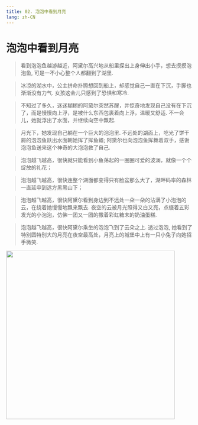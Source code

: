 ```yaml
---
title: 02. 泡泡中看到月亮
lang: zh-CN
---
```


# 泡泡中看到月亮

>看到泡泡鱼越游越近，阿黛尔高兴地从船里探出上身伸出小手，想去摸摸泡泡鱼, 可是一不小心整个人都翻到了湖里. 

>冰凉的湖水中，公主拼命扑腾想回到船上，却感觉自己一直在下沉，手脚也渐渐没有力气. 女孩这会儿只感到了恐惧和寒冷. 

>不知过了多久，迷迷糊糊的阿黛尔突然苏醒，并惊奇地发现自己没有在下沉了，而是慢慢向上浮，是被什么东西包裹着向上浮，温暖又舒适. 不一会儿，她就浮出了水面，并继续向空中飘起.

>月光下，她发现自己躺在一个巨大的泡泡里. 不远处的湖面上，吃光了饼干屑的泡泡鱼跃出水面朝她挥了挥鱼鳍; 阿黛尔也向泡泡鱼挥舞着双手，感谢泡泡鱼送来这个神奇的大泡泡救了自己. 

>泡泡越飞越高，很快就只能看到小鱼荡起的一圈圈可爱的波澜，就像一个个绽放的礼花；

>泡泡越飞越高，很快连整个湖面都变得只有脸盆那么大了，湖畔码率的森林一直延申到远方黑黑山下；

>泡泡越飞越高，很快阿黛尔看到身边到不远处一朵一朵的沾满了小泡泡的云，在绕着她慢慢地飘来飘去. 夜空的云被月光照得又白又亮，点缀着五彩发光的小泡泡，仿佛一团又一团的撒着彩虹糖末的奶油蛋糕.

>泡泡越飞越高，很快阿黛尔乘坐的泡泡飞到了云朵之上. 透过泡泡, 她看到了特别圆特别大的月亮在夜空最高处，月亮上的城堡中上有一只小兔子向她招手微笑.

<img src="https://bizbetter.coding.net/p/appresource/d/appresource/git/raw/master/images/talebubbles/flybubs.jpg" width="456" height="456" />